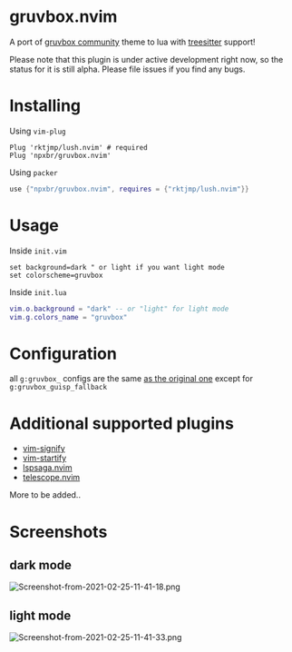 # gruvbox.nvim

A port of [gruvbox community](https://github.com/gruvbox-community/gruvbox) theme to lua with [treesitter](https://github.com/nvim-treesitter/nvim-treesitter) support!

Please note that this plugin is under active development right now, so the status for it is still alpha. Please file issues if you find any bugs.

# Installing

Using `vim-plug`

```vim
Plug 'rktjmp/lush.nvim' # required
Plug 'npxbr/gruvbox.nvim'
```

Using `packer`

```lua
use {"npxbr/gruvbox.nvim", requires = {"rktjmp/lush.nvim"}}
```

# Usage

Inside `init.vim`

```vim
set background=dark " or light if you want light mode
set colorscheme=gruvbox
```

Inside `init.lua`
```lua
vim.o.background = "dark" -- or "light" for light mode
vim.g.colors_name = "gruvbox"
```

# Configuration

all `g:gruvbox_` configs are the same [as the original one](https://github.com/morhetz/gruvbox/wiki/Configuration) except for `g:gruvbox_guisp_fallback`

# Additional supported plugins

- [vim-signify](https://github.com/mhinz/vim-signify)
- [vim-startify](https://github.com/mhinz/vim-startify)
- [lspsaga.nvim](https://github.com/glepnir/lspsaga.nvim)
- [telescope.nvim](https://github.com/nvim-telescope/telescope.nvim)

More to be added..

# Screenshots

## dark mode

![Screenshot-from-2021-02-25-11-41-18.png](https://i.postimg.cc/66fSHrV8/Screenshot-from-2021-02-25-11-41-18.png)

## light mode

![Screenshot-from-2021-02-25-11-41-33.png](https://i.postimg.cc/pXVS3mkq/Screenshot-from-2021-02-25-11-41-33.png)
